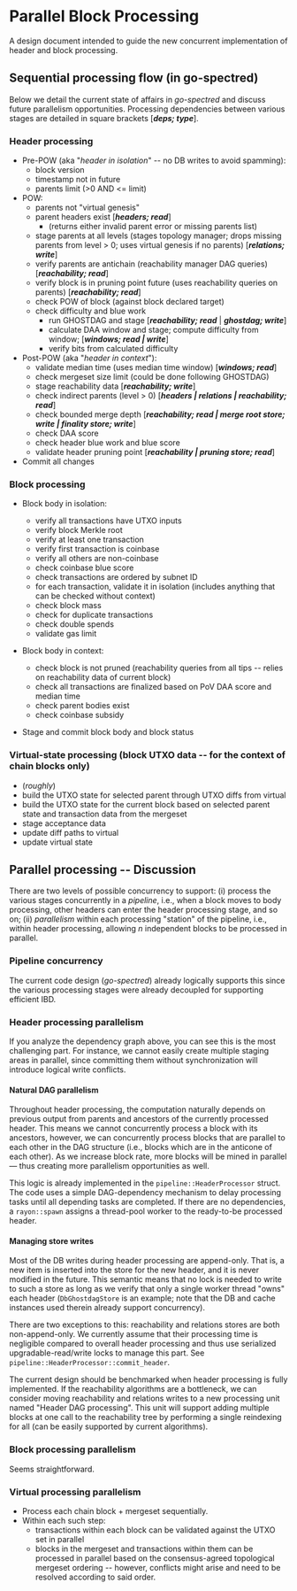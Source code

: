 # Parallel Block Processing

A design document intended to guide the new concurrent implementation of header and block processing.

## Sequential processing flow (in go-spectred)

Below we detail the current state of affairs in _go-spectred_ and discuss future parallelism opportunities. Processing dependencies between various stages are detailed in square brackets [***deps; type***].

### Header processing

- Pre-POW (aka "_header in isolation_" -- no DB writes to avoid spamming):
  - block version
  - timestamp not in future
  - parents limit (>0 AND <= limit)
- POW:
  - parents not "virtual genesis"
  - parent headers exist [***headers; read***]
    - (returns either invalid parent error or missing parents list)
  - stage parents at all levels (stages topology manager; drops missing parents from level > 0; uses virtual genesis if no parents) [***relations; write***]
  - verify parents are antichain (reachability manager DAG queries) [***reachability; read***]
  - verify block is in pruning point future (uses reachability queries on parents) [***reachability; read***]
  - check POW of block (against block declared target)
  - check difficulty and blue work
    - run GHOSTDAG and stage [***reachability; read*** | ***ghostdag; write***]
    - calculate DAA window and stage; compute difficulty from window; [***windows; read | write***]
    - verify bits from calculated difficulty
- Post-POW (aka "_header in context_"):
  - validate median time (uses median time window) [***windows; read***]
  - check mergeset size limit (could be done following GHOSTDAG)
  - stage reachability data [***reachability; write***]
  - check indirect parents (level > 0) [***headers | relations | reachability; read***]
  - check bounded merge depth [***reachability; read | merge root store; write | finality store; write***]
  - check DAA score
  - check header blue work and blue score
  - validate header pruning point [***reachability | pruning store; read***]
- Commit all changes

### Block processing

- Block body in isolation:

  - verify all transactions have UTXO inputs
  - verify block Merkle root
  - verify at least one transaction
  - verify first transaction is coinbase
  - verify all others are non-coinbase
  - check coinbase blue score
  - check transactions are ordered by subnet ID
  - for each transaction, validate it in isolation (includes anything that can be checked without context)
  - check block mass
  - check for duplicate transactions
  - check double spends
  - validate gas limit

- Block body in context:
  - check block is not pruned (reachability queries from all tips -- relies on reachability data of current block)
  - check all transactions are finalized based on PoV DAA score and median time
  - check parent bodies exist
  - check coinbase subsidy
- Stage and commit block body and block status

### Virtual-state processing (block UTXO data -- for the context of chain blocks only)

- (_roughly_)
- build the UTXO state for selected parent through UTXO diffs from virtual
- build the UTXO state for the current block based on selected parent state and transaction data from the mergeset
- stage acceptance data
- update diff paths to virtual
- update virtual state

## Parallel processing -- Discussion

There are two levels of possible concurrency to support: (i) process the various stages concurrently in a _pipeline_, i.e., when a block moves to body processing, other headers can enter the header processing stage, and so on; (ii) _parallelism_ within each processing "station" of the pipeline, i.e., within header processing, allowing _n_ independent blocks to be processed in parallel.

### Pipeline concurrency

The current code design (_go-spectred_) already logically supports this since the various processing stages were already decoupled for supporting efficient IBD.

### Header processing parallelism

If you analyze the dependency graph above, you can see this is the most challenging part. For instance, we cannot easily create multiple staging areas in parallel, since committing them without synchronization will introduce logical write conflicts.

#### **Natural DAG parallelism**

Throughout header processing, the computation naturally depends on previous output from parents and ancestors of the currently processed header. This means we cannot concurrently process a block with its ancestors, however, we can concurrently process blocks that are parallel to each other in the DAG structure (i.e., blocks which are in the anticone of each other). As we increase block rate, more blocks will be mined in parallel — thus creating more parallelism opportunities as well.

This logic is already implemented in the `pipeline::HeaderProcessor` struct. The code uses a simple DAG-dependency mechanism to delay processing tasks until all depending tasks are completed. If there are no dependencies, a `rayon::spawn` assigns a thread-pool worker to the ready-to-be processed header.

#### **Managing store writes**

Most of the DB writes during header processing are append-only. That is, a new item is inserted into the store for the new header, and it is never modified in the future. This semantic means that no lock is needed to write to such a store as long as we verify that only a single worker thread "owns" each header (`DbGhostdagStore` is an example; note that the DB and cache instances used therein already support concurrency).

There are two exceptions to this: reachability and relations stores are both non-append-only. We currently assume that their processing time is negligible compared to overall header processing and thus use serialized upgradable-read/write locks to manage this part. See `pipeline::HeaderProcessor::commit_header`.

The current design should be benchmarked when header processing is fully implemented. If the reachability algorithms are a bottleneck, we can consider moving reachability and relations writes to a new processing unit named "Header DAG processing". This unit will support adding multiple blocks at one call to the reachability tree by performing a single reindexing for all (can be easily supported by current algorithms).

### Block processing parallelism

Seems straightforward.

### Virtual processing parallelism

- Process each chain block + mergeset sequentially.
- Within each such step:
  - transactions within each block can be validated against the UTXO set in parallel
  - blocks in the mergeset and transactions within them can be processed in parallel based on the consensus-agreed topological mergeset ordering -- however, conflicts might arise and need to be resolved according to said order.
